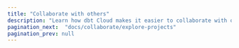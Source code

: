 ```yaml
---
title: "Collaborate with others"
description: "Learn how dbt Cloud makes it easier to collaborate with others"
pagination_next:  "docs/collaborate/explore-projects"
pagination_prev: null
---
```


<div className="grid--2-col">

<Card
    title="Discover projects with dbt Explorer"
    body="Learn about dbt Explorer and how to interact with it to understand, improve, and leverage your dbt projects."
    link="/docs/collaborate/explore-projects"
    icon="dbt-bit"/>

<Card
    title="Git version control"
    body="Learn about Git and version control."
    link="/docs/collaborate/git-version-control"
    icon="dbt-bit"/>

</div>
<br />
<div className="grid--2-col">

<Card
    title="Document your dbt projects"
    body="Learn how good documentation for your dbt models helps stakeholders discover and understand your datasets."
    link="/docs/collaborate/build-and-view-your-docs"
    icon="dbt-bit"/>

<Card
    title="Model governance"
    body="Learn about the dbt Cloud features related to model governance (like model access)."
    link="/docs/collaborate/govern/about-model-governance"
    icon="dbt-bit"/>

</div>
